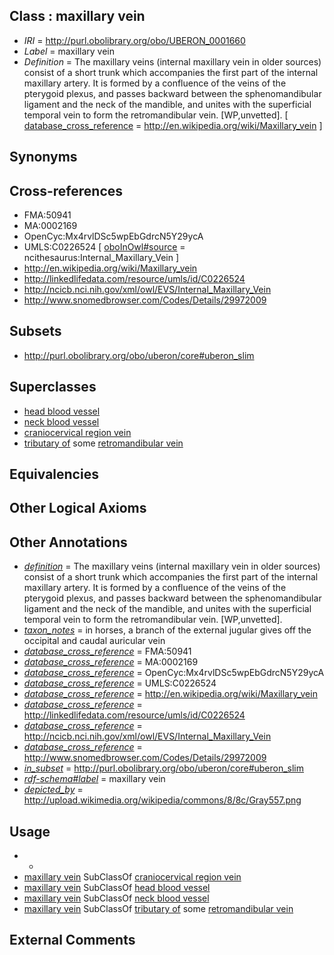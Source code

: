 
## Class : maxillary vein

 * *IRI* = http://purl.obolibrary.org/obo/UBERON_0001660
 * *Label* = maxillary vein
 * *Definition* = The maxillary veins (internal maxillary vein in older sources) consist of a short trunk which accompanies the first part of the internal maxillary artery. It is formed by a confluence of the veins of the pterygoid plexus, and passes backward between the sphenomandibular ligament and the neck of the mandible, and unites with the superficial temporal vein to form the retromandibular vein. [WP,unvetted]. [ [database_cross_reference](../../ef/oboInOwl#hasDbXref.md) = http://en.wikipedia.org/wiki/Maxillary_vein ]

## Synonyms


## Cross-references

 * FMA:50941
 * MA:0002169
 * OpenCyc:Mx4rvlDSc5wpEbGdrcN5Y29ycA
 * UMLS:C0226524 [ [oboInOwl#source](../../ce/oboInOwl#source.md) = ncithesaurus:Internal_Maxillary_Vein ]
 * http://en.wikipedia.org/wiki/Maxillary_vein
 * http://linkedlifedata.com/resource/umls/id/C0226524
 * http://ncicb.nci.nih.gov/xml/owl/EVS/Internal_Maxillary_Vein
 * http://www.snomedbrowser.com/Codes/Details/29972009

## Subsets

 * http://purl.obolibrary.org/obo/uberon/core#uberon_slim

## Superclasses

 * [head blood vessel](../../UBERON/96/UBERON_0003496.md)
 * [neck blood vessel](../../UBERON/02/UBERON_0003502.md)
 * [craniocervical region vein](../../UBERON/41/UBERON_0009141.md)
 * [tributary of](../../RO/76/RO_0002376.md) some [retromandibular vein](../../UBERON/56/UBERON_0001656.md)

## Equivalencies


## Other Logical Axioms


## Other Annotations

 * *[definition](../../IAO/15/IAO_0000115.md)* = The maxillary veins (internal maxillary vein in older sources) consist of a short trunk which accompanies the first part of the internal maxillary artery. It is formed by a confluence of the veins of the pterygoid plexus, and passes backward between the sphenomandibular ligament and the neck of the mandible, and unites with the superficial temporal vein to form the retromandibular vein. [WP,unvetted].
 * *[taxon_notes](../../UBPROP/08/UBPROP_0000008.md)* = in horses, a branch of the external jugular gives off the occipital and caudal auricular vein
 * *[database_cross_reference](../../ef/oboInOwl#hasDbXref.md)* = FMA:50941
 * *[database_cross_reference](../../ef/oboInOwl#hasDbXref.md)* = MA:0002169
 * *[database_cross_reference](../../ef/oboInOwl#hasDbXref.md)* = OpenCyc:Mx4rvlDSc5wpEbGdrcN5Y29ycA
 * *[database_cross_reference](../../ef/oboInOwl#hasDbXref.md)* = UMLS:C0226524
 * *[database_cross_reference](../../ef/oboInOwl#hasDbXref.md)* = http://en.wikipedia.org/wiki/Maxillary_vein
 * *[database_cross_reference](../../ef/oboInOwl#hasDbXref.md)* = http://linkedlifedata.com/resource/umls/id/C0226524
 * *[database_cross_reference](../../ef/oboInOwl#hasDbXref.md)* = http://ncicb.nci.nih.gov/xml/owl/EVS/Internal_Maxillary_Vein
 * *[database_cross_reference](../../ef/oboInOwl#hasDbXref.md)* = http://www.snomedbrowser.com/Codes/Details/29972009
 * *[in_subset](../../et/oboInOwl#inSubset.md)* = http://purl.obolibrary.org/obo/uberon/core#uberon_slim
 * *[rdf-schema#label](../../el/rdf-schema#label.md)* = maxillary vein
 * *[depicted_by](../../depicted/by/depicted_by.md)* = http://upload.wikimedia.org/wikipedia/commons/8/8c/Gray557.png

## Usage

 * -
 * [maxillary vein](../../UBERON/60/UBERON_0001660.md) SubClassOf [craniocervical region vein](../../UBERON/41/UBERON_0009141.md)
 * [maxillary vein](../../UBERON/60/UBERON_0001660.md) SubClassOf [head blood vessel](../../UBERON/96/UBERON_0003496.md)
 * [maxillary vein](../../UBERON/60/UBERON_0001660.md) SubClassOf [neck blood vessel](../../UBERON/02/UBERON_0003502.md)
 * [maxillary vein](../../UBERON/60/UBERON_0001660.md) SubClassOf [tributary of](../../RO/76/RO_0002376.md) some [retromandibular vein](../../UBERON/56/UBERON_0001656.md)

## External Comments

